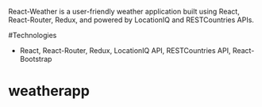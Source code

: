 React-Weather is a user-friendly weather application built using React, React-Router, Redux, and powered by LocationIQ and RESTCountries APIs.


#Technologies

- React, React-Router, Redux, LocationIQ API, RESTCountries API,  React-Bootstrap

# weatherapp
